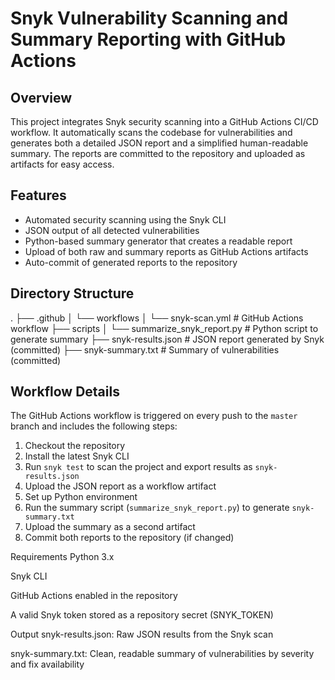 # Snyk Vulnerability Scanning and Summary Reporting with GitHub Actions

## Overview

This project integrates Snyk security scanning into a GitHub Actions CI/CD workflow. It automatically scans the codebase for vulnerabilities and generates both a detailed JSON report and a simplified human-readable summary. The reports are committed to the repository and uploaded as artifacts for easy access.

## Features

- Automated security scanning using the Snyk CLI
- JSON output of all detected vulnerabilities
- Python-based summary generator that creates a readable report
- Upload of both raw and summary reports as GitHub Actions artifacts
- Auto-commit of generated reports to the repository

## Directory Structure

.
├── .github
│ └── workflows
│ └── snyk-scan.yml # GitHub Actions workflow
├── scripts
│ └── summarize_snyk_report.py # Python script to generate summary
├── snyk-results.json # JSON report generated by Snyk (committed)
├── snyk-summary.txt # Summary of vulnerabilities (committed)


## Workflow Details

The GitHub Actions workflow is triggered on every push to the `master` branch and includes the following steps:

1. Checkout the repository
2. Install the latest Snyk CLI
3. Run `snyk test` to scan the project and export results as `snyk-results.json`
4. Upload the JSON report as a workflow artifact
5. Set up Python environment
6. Run the summary script (`summarize_snyk_report.py`) to generate `snyk-summary.txt`
7. Upload the summary as a second artifact
8. Commit both reports to the repository (if changed)

Requirements
Python 3.x

Snyk CLI

GitHub Actions enabled in the repository

A valid Snyk token stored as a repository secret (SNYK_TOKEN)

Output
snyk-results.json: Raw JSON results from the Snyk scan

snyk-summary.txt: Clean, readable summary of vulnerabilities by severity and fix availability